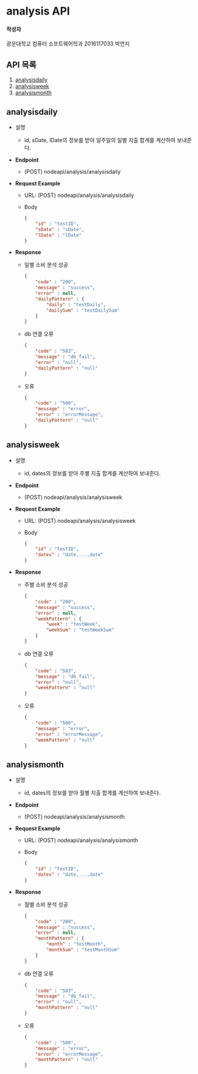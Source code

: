 # analysis API

#### 작성자

광운대학교 컴퓨터 소프트웨어학과 2016117033 박연지

## API 목록

1. [analysisdaily](#1)
2. [analysisweek](#2)
3. [analysismonth](#3)

<a name="1"></a>

## analysisdaily

- 설명

  - id, sDate, lDate의 정보를 받아 일주일의 일별 지출 합계를 계산하여 보내준다.

- **Endpoint**

  - (POST) nodeapi/analysis/analysisdaily

- **Request Example**

  - URL: (POST) nodeapi/analysis/analysisdaily

  - Body

    ```json
    {
        "id" : "testID",
        "sDate" : "sDate",
        "lDate" : "lDate"
    }
    ```

    

- **Response**

  - 일별 소비 분석 성공

    ```json
    {
        "code" : "200",
        "message" : "success",
        "error" : null,
        "dailyPattern" : {
            "daily" : "testDaily",
            "dailySum" : "testDailySum"
        }
    }
    ```

  - db 연결 오류

    ```json
    {
        "code" : "503",
        "message" : "db_fail",
        "error" : "null",
        "dailyPattern" : "null"
    }
    ```

  - 오류

    ```json
    {
        "code" : "500",
        "message" : "error",
    	"error" : "errorMessage",
        "dailyPattern" : "null"
    }
    ```

<a name="2"></a>

## analysisweek

- 설명

  - id, dates의 정보를 받아 주별 지출 합계를 계산하여 보내준다.

- **Endpoint**

  - (POST) nodeapi/analysis/analysisweek

- **Request Example**

  - URL: (POST) nodeapi/analysis/analysisweek

  - Body

    ```json
    {
        "id" : "testID",
        "dates" : "date,...,date"
    }
    ```

    

- **Response**

  - 주별 소비 분석 성공

    ```json
    {
        "code" : "200",
        "message" : "success",
        "error" : null,
        "weekPattern" : {
            "week" : "testWeek",
            "weekSum" : "testWeekSum"
        }
    }
    ```

  - db 연결 오류

    ```json
    {
        "code" : "503",
        "message" : "db_fail",
        "error" : "null",
        "weekPattern" : "null"
    }
    ```

  - 오류

    ```json
    {
        "code" : "500",
        "message" : "error",
    	"error" : "errorMessage",
        "weekPattern" : "null"
    }
    ```

<a name="3"></a>

## analysismonth

- 설명

  - id, dates의 정보를 받아 월별 지출 합계를 계산하여 보내준다.

- **Endpoint**

  - (POST) nodeapi/analysis/analysismonth

- **Request Example**

  - URL: (POST) nodeapi/analysis/analysismonth

  - Body

    ```json
    {
        "id" : "testID",
        "dates" : "date,...,date"
    }
    ```

    

- **Response**

  - 월별 소비 분석 성공

    ```json
    {
        "code" : "200",
        "message" : "success",
        "error" : null,
        "monthPattern" : {
            "month" : "testMonth",
            "monthSum" : "testMonthSum"
        }
    }
    ```

  - db 연결 오류

    ```json
    {
        "code" : "503",
        "message" : "db_fail",
        "error" : "null",
        "monthPattern" : "null"
    }
    ```

  - 오류

    ```json
    {
        "code" : "500",
        "message" : "error",
    	"error" : "errorMessage",
        "monthPattern" : "null"
    }
    ```

